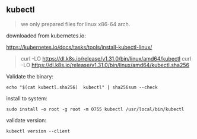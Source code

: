 

## kubectl
> we only prepared files for linux x86-64 arch.

downloaded from kubernetes.io:

https://kubernetes.io/docs/tasks/tools/install-kubectl-linux/


> curl -LO https://dl.k8s.io/release/v1.31.0/bin/linux/amd64/kubectl
> curl -LO https://dl.k8s.io/release/v1.31.0/bin/linux/amd64/kubectl.sha256


Validate the binary:
```
echo "$(cat kubectl.sha256)  kubectl" | sha256sum --check
```

install to system:
```
sudo install -o root -g root -m 0755 kubectl /usr/local/bin/kubectl

```

validate version:
```
kubectl version --client
```
